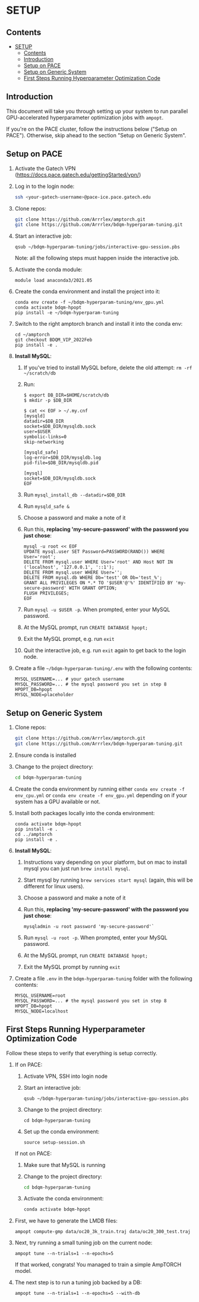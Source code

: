 # SETUP<a name="setup"></a>

## Contents<a name="contents"></a>

<!-- mdformat-toc start --slug=github --maxlevel=6 --minlevel=1 -->

- [SETUP](#setup)
  - [Contents](#contents)
  - [Introduction](#introduction)
  - [Setup on PACE](#setup-on-pace)
  - [Setup on Generic System](#setup-on-generic-system)
  - [First Steps Running Hyperparameter Optimization Code](#first-steps-running-hyperparameter-optimization-code)

<!-- mdformat-toc end -->

## Introduction<a name="introduction"></a>

This document will take you through setting up your system to run parallel
GPU-accelerated hyperparameter optimization jobs with `ampopt`.

If you're on the PACE cluster, follow the instructions below ("Setup on PACE").
Otherwise, skip ahead to the section "Setup on Generic System".

## Setup on PACE<a name="setup-on-pace"></a>

1. Activate the Gatech VPN (https://docs.pace.gatech.edu/gettingStarted/vpn/)

1. Log in to the login node:

   ```bash
   ssh <your-gatech-username>@pace-ice.pace.gatech.edu
   ```

1. Clone repos:

   ```bash
   git clone https://github.com/Arrrlex/amptorch.git
   git clone https://github.com/Arrrlex/bdqm-hyperparam-tuning.git
   ```

1. Start an interactive job:

   ```
   qsub ~/bdqm-hyperparam-tuning/jobs/interactive-gpu-session.pbs
   ```

   Note: all the following steps must happen inside the interactive job.

1. Activate the conda module:

   ```
   module load anaconda3/2021.05
   ```

1. Create the conda environment and install the project into it:

   ```
   conda env create -f ~/bdqm-hyperparam-tuning/env_gpu.yml
   conda activate bdqm-hpopt
   pip install -e ~/bdqm-hyperparam-tuning
   ```

1. Switch to the right amptorch branch and install it into the conda env:

   ```
   cd ~/amptorch
   git checkout BDQM_VIP_2022Feb
   pip install -e .
   ```

1. **Install MySQL**:

   1. If you've tried to install MySQL before, delete the old attempt: `rm -rf ~/scratch/db`

   1. Run:

      ```
      $ export DB_DIR=$HOME/scratch/db
      $ mkdir -p $DB_DIR

      $ cat << EOF > ~/.my.cnf
      [mysqld]
      datadir=$DB_DIR
      socket=$DB_DIR/mysqldb.sock
      user=$USER
      symbolic-links=0
      skip-networking

      [mysqld_safe]
      log-error=$DB_DIR/mysqldb.log
      pid-file=$DB_DIR/mysqldb.pid

      [mysql]
      socket=$DB_DIR/mysqldb.sock
      EOF
      ```

   1. Run `mysql_install_db --datadir=$DB_DIR`

   1. Run `mysqld_safe &`

   1. Choose a password and make a note of it

   1. Run this, **replacing 'my-secure-password' with the password you just
      chose**:

      ```
      mysql -u root << EOF
      UPDATE mysql.user SET Password=PASSWORD(RAND()) WHERE User='root';
      DELETE FROM mysql.user WHERE User='root' AND Host NOT IN ('localhost', '127.0.0.1', '::1');
      DELETE FROM mysql.user WHERE User='';
      DELETE FROM mysql.db WHERE Db='test' OR Db='test_%';
      GRANT ALL PRIVILEGES ON *.* TO '$USER'@'%' IDENTIFIED BY 'my-secure-password' WITH GRANT OPTION;
      FLUSH PRIVILEGES;
      EOF
      ```

   1. Run `mysql -u $USER -p`. When prompted, enter your MySQL password.

   1. At the MySQL prompt, run `CREATE DATABASE hpopt;`

   1. Exit the MySQL prompt, e.g. run `exit`

   1. Quit the interactive job, e.g. run `exit` again to get back to the login
      node.

1. Create a file `~/bdqm-hyperparam-tuning/.env` with the following contents:

   ```
   MYSQL_USERNAME=... # your gatech username
   MYSQL_PASSWORD=... # the mysql password you set in step 8
   HPOPT_DB=hpopt
   MYSQL_NODE=placeholder
   ```

## Setup on Generic System<a name="setup-on-generic-system"></a>

1. Clone repos:

   ```bash
   git clone https://github.com/Arrrlex/amptorch.git
   git clone https://github.com/Arrrlex/bdqm-hyperparam-tuning.git
   ```

1. Ensure conda is installed

1. Change to the project directory:

   ```bash
   cd bdqm-hyperparam-tuning
   ```

1. Create the conda environment by running either `conda env create -f env_cpu.yml`
   or `conda env create -f env_gpu.yml` depending on if your system has a GPU
   available or not.

1. Install both packages locally into the conda environment:

   ```
   conda activate bdqm-hpopt
   pip install -e .
   cd ../amptorch
   pip install -e .
   ```

1. **Install MySQL**:

   1. Instructions vary depending on your platform, but on mac to install mysql
      you can just run `brew install mysql`.

   1. Start mysql by running `brew services start mysql` (again, this will
      be different for linux users).

   1. Choose a password and make a note of it

   1. Run this, **replacing 'my-secure-password' with the password you just chose**:

      ```
      mysqladmin -u root password 'my-secure-password'`
      ```

   1. Run `mysql -u root -p`. When prompted, enter your MySQL password.

   1. At the MySQL prompt, run `CREATE DATABASE hpopt;`

   1. Exit the MySQL prompt by running `exit`

1. Create a file `.env` in the `bdqm-hyperparam-tuning` folder with the
   following contents:

   ```
   MYSQL_USERNAME=root
   MYSQL_PASSWORD=... # the mysql password you set in step 8
   HPOPT_DB=hpopt
   MYSQL_NODE=localhost
   ```

## First Steps Running Hyperparameter Optimization Code<a name="first-steps-running-hyperparameter-optimization-code"></a>

Follow these steps to verify that everything is setup correctly.

1. If on PACE:

   1. Activate VPN, SSH into login node

   1. Start an interactive job:

      ```
      qsub ~/bdqm-hyperparam-tuning/jobs/interactive-gpu-session.pbs
      ```

   1. Change to the project directory:

      ```
      cd bdqm-hyperparam-tuning
      ```

   1. Set up the conda environment:

      ```
      source setup-session.sh
      ```

   If not on PACE:

   1. Make sure that MySQL is running

   1. Change to the project directory:

      ```bash
      cd bdqm-hyperparam-tuning
      ```

   1. Activate the conda environment:

      ```bash
      conda activate bdqm-hpopt
      ```

1. First, we have to generate the LMDB files:

   ```
   ampopt compute-gmp data/oc20_3k_train.traj data/oc20_300_test.traj
   ```

1. Next, try running a small tuning job on the current node:

   ```
   ampopt tune --n-trials=1 --n-epochs=5
   ```

   If that worked, congrats! You managed to train a simple AmpTORCH model.

1. The next step is to run a tuning job backed by a DB:

   ```
   ampopt tune --n-trials=1 --n-epochs=5 --with-db
   ```
